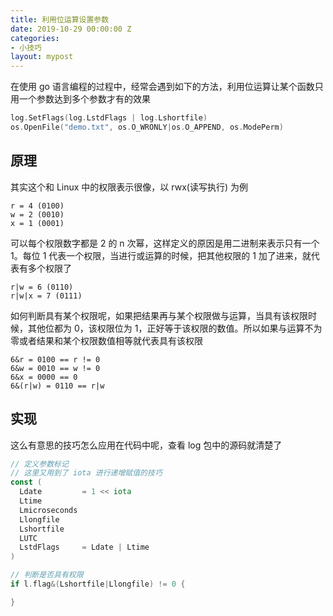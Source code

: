 ```yaml
---
title: 利用位运算设置参数
date: 2019-10-29 00:00:00 Z
categories:
- 小技巧
layout: mypost
---
```


在使用 go 语言编程的过程中，经常会遇到如下的方法，利用位运算让某个函数只用一个参数达到多个参数才有的效果

```go
log.SetFlags(log.LstdFlags | log.Lshortfile)
os.OpenFile("demo.txt", os.O_WRONLY|os.O_APPEND, os.ModePerm)
```

## 原理

其实这个和 Linux 中的权限表示很像，以 rwx(读写执行) 为例

```
r = 4 (0100)
w = 2 (0010)
x = 1 (0001)
```

可以每个权限数字都是 2 的 n 次幂，这样定义的原因是用二进制来表示只有一个 1。每位 1 代表一个权限，当进行或运算的时候，把其他权限的 1 加了进来，就代表有多个权限了

```
r|w = 6 (0110)
r|w|x = 7 (0111)
```

如何判断具有某个权限呢，如果把结果再与某个权限做与运算，当具有该权限时候，其他位都为 0，该权限位为 1，正好等于该权限的数值。所以如果与运算不为零或者结果和某个权限数值相等就代表具有该权限

```
6&r = 0100 == r != 0
6&w = 0010 == w != 0
6&x = 0000 == 0
6&(r|w) = 0110 == r|w
```

## 实现

这么有意思的技巧怎么应用在代码中呢，查看 log 包中的源码就清楚了

```go
// 定义参数标记
// 这里又用到了 iota 进行递增赋值的技巧
const (
  Ldate         = 1 << iota
  Ltime
  Lmicroseconds
  Llongfile
  Lshortfile
  LUTC
  LstdFlags     = Ldate | Ltime
)

// 判断是否具有权限
if l.flag&(Lshortfile|Llongfile) != 0 {

}
```

